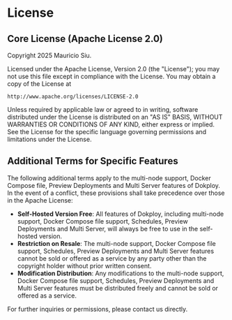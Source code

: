 # License

## Core License (Apache License 2.0)

Copyright 2025 Mauricio Siu.

Licensed under the Apache License, Version 2.0 (the "License");
you may not use this file except in compliance with the License.
You may obtain a copy of the License at

    http://www.apache.org/licenses/LICENSE-2.0

Unless required by applicable law or agreed to in writing, software
distributed under the License is distributed on an "AS IS" BASIS,
WITHOUT WARRANTIES OR CONDITIONS OF ANY KIND, either express or implied.
See the License for the specific language governing permissions and limitations under the License.

## Additional Terms for Specific Features

The following additional terms apply to the multi-node support, Docker Compose file, Preview Deployments and Multi Server features of Dokploy. In the event of a conflict, these provisions shall take precedence over those in the Apache License:

- **Self-Hosted Version Free**: All features of Dokploy, including multi-node support, Docker Compose file support, Schedules, Preview Deployments and Multi Server, will always be free to use in the self-hosted version.
- **Restriction on Resale**: The multi-node support, Docker Compose file support, Schedules, Preview Deployments and Multi Server features cannot be sold or offered as a service by any party other than the copyright holder without prior written consent.
- **Modification Distribution**: Any modifications to the multi-node support, Docker Compose file support, Schedules, Preview Deployments and Multi Server features must be distributed freely and cannot be sold or offered as a service.

For further inquiries or permissions, please contact us directly.
